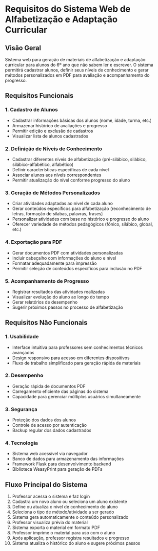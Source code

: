 # Requisitos do Sistema Web de Alfabetização e Adaptação Curricular

## Visão Geral
Sistema web para geração de materiais de alfabetização e adaptação curricular para alunos do 6º ano que não sabem ler e escrever. O sistema permitirá cadastrar alunos, definir seus níveis de conhecimento e gerar métodos personalizados em PDF para avaliação e acompanhamento do progresso.

## Requisitos Funcionais

### 1. Cadastro de Alunos
- Cadastrar informações básicas dos alunos (nome, idade, turma, etc.)
- Armazenar histórico de avaliações e progresso
- Permitir edição e exclusão de cadastros
- Visualizar lista de alunos cadastrados

### 2. Definição de Níveis de Conhecimento
- Cadastrar diferentes níveis de alfabetização (pré-silábico, silábico, silábico-alfabético, alfabético)
- Definir características específicas de cada nível
- Associar alunos aos níveis correspondentes
- Permitir atualização do nível conforme progresso do aluno

### 3. Geração de Métodos Personalizados
- Criar atividades adaptadas ao nível de cada aluno
- Gerar conteúdos específicos para alfabetização (reconhecimento de letras, formação de sílabas, palavras, frases)
- Personalizar atividades com base no histórico e progresso do aluno
- Oferecer variedade de métodos pedagógicos (fônico, silábico, global, etc.)

### 4. Exportação para PDF
- Gerar documentos PDF com atividades personalizadas
- Incluir cabeçalho com informações do aluno e nível
- Formatar adequadamente para impressão
- Permitir seleção de conteúdos específicos para inclusão no PDF

### 5. Acompanhamento de Progresso
- Registrar resultados das atividades realizadas
- Visualizar evolução do aluno ao longo do tempo
- Gerar relatórios de desempenho
- Sugerir próximos passos no processo de alfabetização

## Requisitos Não Funcionais

### 1. Usabilidade
- Interface intuitiva para professores sem conhecimentos técnicos avançados
- Design responsivo para acesso em diferentes dispositivos
- Fluxo de trabalho simplificado para geração rápida de materiais

### 2. Desempenho
- Geração rápida de documentos PDF
- Carregamento eficiente das páginas do sistema
- Capacidade para gerenciar múltiplos usuários simultaneamente

### 3. Segurança
- Proteção dos dados dos alunos
- Controle de acesso por autenticação
- Backup regular dos dados cadastrados

### 4. Tecnologia
- Sistema web acessível via navegador
- Banco de dados para armazenamento das informações
- Framework Flask para desenvolvimento backend
- Biblioteca WeasyPrint para geração de PDFs

## Fluxo Principal do Sistema
1. Professor acessa o sistema e faz login
2. Cadastra um novo aluno ou seleciona um aluno existente
3. Define ou atualiza o nível de conhecimento do aluno
4. Seleciona o tipo de método/atividade a ser gerado
5. Sistema gera automaticamente o conteúdo personalizado
6. Professor visualiza prévia do material
7. Sistema exporta o material em formato PDF
8. Professor imprime o material para uso com o aluno
9. Após aplicação, professor registra resultados e progresso
10. Sistema atualiza o histórico do aluno e sugere próximos passos
